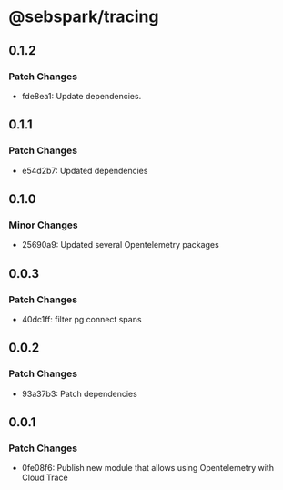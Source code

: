 # @sebspark/tracing

## 0.1.2

### Patch Changes

- fde8ea1: Update dependencies.

## 0.1.1

### Patch Changes

- e54d2b7: Updated dependencies

## 0.1.0

### Minor Changes

- 25690a9: Updated several Opentelemetry packages

## 0.0.3

### Patch Changes

- 40dc1ff: filter pg connect spans

## 0.0.2

### Patch Changes

- 93a37b3: Patch dependencies

## 0.0.1

### Patch Changes

- 0fe08f6: Publish new module that allows using Opentelemetry with Cloud Trace
